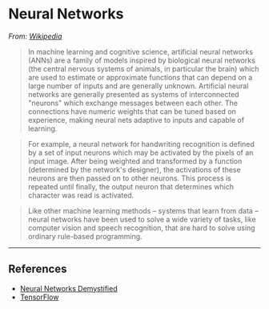 # Neural Networks

*From: [Wikipedia](https://en.wikipedia.org/wiki/Artificial_neural_network)*

> In machine learning and cognitive science, artificial neural networks (ANNs) are a family of models inspired by biological neural networks (the central nervous systems of animals, in particular the brain) which are used to estimate or approximate functions that can depend on a large number of inputs and are generally unknown. Artificial neural networks are generally presented as systems of interconnected "neurons" which exchange messages between each other. The connections have numeric weights that can be tuned based on experience, making neural nets adaptive to inputs and capable of learning.

> For example, a neural network for handwriting recognition is defined by a set of input neurons which may be activated by the pixels of an input image. After being weighted and transformed by a function (determined by the network's designer), the activations of these neurons are then passed on to other neurons. This process is repeated until finally, the output neuron that determines which character was read is activated.

> Like other machine learning methods – systems that learn from data – neural networks have been used to solve a wide variety of tasks, like computer vision and speech recognition, that are hard to solve using ordinary rule-based programming.

---

## References

-   [Neural Networks Demystified](http://lumiverse.io/series/neural-networks-demystified)
-   [TensorFlow](http://playground.tensorflow.org)
